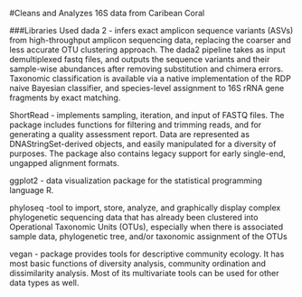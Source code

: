 #Cleans and Analyzes 16S data from Caribean Coral

###Libraries Used
dada 2 - infers exact amplicon sequence variants (ASVs) from high-throughput amplicon sequencing data, replacing the coarser and less accurate OTU clustering approach. The dada2 pipeline takes as input demultiplexed fastq files, and outputs the sequence variants and their sample-wise abundances after removing substitution and chimera errors. Taxonomic classification is available via a native implementation of the RDP naive Bayesian classifier, and species-level assignment to 16S rRNA gene fragments by exact matching.

ShortRead - implements sampling, iteration, and input of FASTQ files. The package includes functions for filtering and trimming reads, and for generating a quality assessment report. Data are represented as DNAStringSet-derived objects, and easily manipulated for a diversity of purposes. The package also contains legacy support for early single-end, ungapped alignment formats.

ggplot2 - data visualization package for the statistical programming language R.

phyloseq -tool to import, store, analyze, and graphically display complex phylogenetic sequencing data that has already been clustered into Operational Taxonomic Units (OTUs), especially when there is associated sample data, phylogenetic tree, and/or taxonomic assignment of the OTUs

vegan - package provides tools for descriptive community ecology. It has most basic functions of diversity analysis, community ordination and dissimilarity analysis. Most of its multivariate tools can be used for other data types as well.
